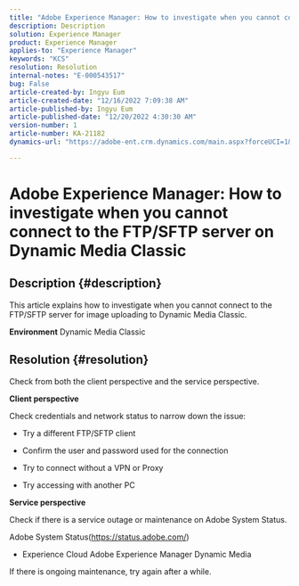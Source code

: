 ```yaml
---
title: "Adobe Experience Manager: How to investigate when you cannot connect to the FTP/SFTP server on Dynamic Media Classic"
description: Description
solution: Experience Manager
product: Experience Manager
applies-to: "Experience Manager"
keywords: "KCS"
resolution: Resolution
internal-notes: "E-000543517"
bug: False
article-created-by: Ingyu Eum
article-created-date: "12/16/2022 7:09:38 AM"
article-published-by: Ingyu Eum
article-published-date: "12/20/2022 4:30:30 AM"
version-number: 1
article-number: KA-21182
dynamics-url: "https://adobe-ent.crm.dynamics.com/main.aspx?forceUCI=1&pagetype=entityrecord&etn=knowledgearticle&id=beb63494-107d-ed11-81ac-6045bd006c82"

---
```

# Adobe Experience Manager: How to investigate when you cannot connect to the FTP/SFTP server on Dynamic Media Classic

## Description {#description}


This article explains how to investigate when you cannot connect to the FTP/SFTP server for image uploading to Dynamic Media Classic.

<b>Environment</b>
 Dynamic Media Classic


## Resolution {#resolution}


Check from both the client perspective and the service perspective.

<b>Client perspective</b>

Check credentials and network status to narrow down the issue:

- Try a different FTP/SFTP client

- Confirm the user and password used for the connection

- Try to connect without a VPN or Proxy

- Try accessing with another PC

<b>Service perspective</b>

Check if there is a service outage or maintenance on Adobe System Status.

Adobe System Status(https://status.adobe.com/)

- Experience Cloud  Adobe Experience Manager  Dynamic Media

If there is ongoing maintenance, try again after a while.
